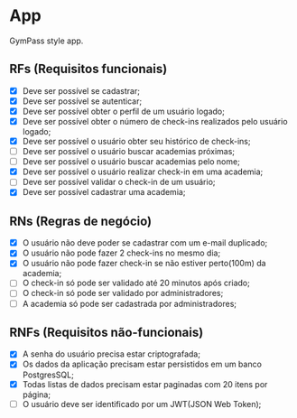 # App

GymPass style app.

## RFs (Requisitos funcionais)

 - [X] Deve ser possível se cadastrar;
 - [X] Deve ser possível se autenticar;
 - [X] Deve ser possível obter o perfil de um usuário logado;
 - [X] Deve ser possível obter o número de check-ins realizados pelo usuário logado;
 - [X] Deve ser possível o usuário obter seu histórico de check-ins;
 - [ ] Deve ser possível o usuário buscar academias próximas;
 - [ ] Deve ser possível o usuário buscar academias pelo nome;
 - [X] Deve ser possível o usuário realizar check-in em uma academia;
 - [ ] Deve ser possível validar o check-in de um usuário;
 - [X] Deve ser possível cadastrar uma academia;

## RNs (Regras de negócio)

 - [X] O usuário não deve poder se cadastrar com um e-mail duplicado;
 - [X] O usuário não pode fazer 2 check-ins no mesmo dia;
 - [X] O usuário não pode fazer check-in se não estiver perto(100m) da academia;
 - [ ] O check-in só pode ser validado até 20 minutos após criado;
 - [ ] O check-in só pode ser validado por administradores;
 - [ ] A academia só pode ser cadastrada por administradores;

## RNFs (Requisitos não-funcionais)

 - [X] A senha do usuário precisa estar criptografada;
 - [X] Os dados da aplicação precisam estar persistidos em um banco PostgresSQL;
 - [X] Todas listas de dados precisam estar paginadas com 20 itens por página;
 - [ ] O usuário deve ser identificado por um JWT(JSON Web Token);
